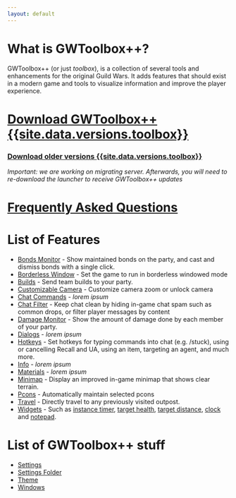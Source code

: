```yaml
---
layout: default
---
```


# [](#what-is-gwtoolbox++)What is GWToolbox++?
GWToolbox++ (or just *toolbox*), is a collection of several tools and enhancements for the original Guild Wars. It adds features that should exist in a modern game and tools to visualize information and improve the player experience.

# [](#download-gwtoolbox++)[Download GWToolbox++ {{site.data.versions.toolbox}}](http://github.com/HasKha/GWToolboxpp/releases/download/2.0-launcher/GWToolbox.exe)

### [](#download-gwtoolbox++)[Download older versions {{site.data.versions.toolbox}}](version-history)

_Important: we are working on migrating server. Afterwards, you will need to re-download the launcher to receive GWToolbox++ updates_

# [Frequently Asked Questions](faq)

# [](#list-of-features)List of Features

* [Bonds Monitor](bonds) - Show maintained bonds on the party, and cast and dismiss bonds with a single click.
* [Borderless Window](borderless) - Set the game to run in borderless windowed mode
* [Builds](builds) - Send team builds to your party.
* [Customizable Camera](camera) - Customize camera zoom or unlock camera
* [Chat Commands](chat-commands) - _lorem ipsum_
* [Chat Filter](chat-filter) - Keep chat clean by hiding in-game chat spam such as common drops, or filter player messages by content
* [Damage Monitor](damage) - Show the amount of damage done by each member of your party.
* [Dialogs](dialogs) - _lorem ipsum_
* [Hotkeys](hotkeys) - Set hotkeys for typing commands into chat (e.g. /stuck), using or cancelling Recall and UA, using an item, targeting an agent, and much more.
* [Info](info) - _lorem ipsum_
* [Materials](materials) - _lorem ipsum_
* [Minimap](minimap) - Display an improved in-game minimap that shows clear terrain.
* [Pcons](pcons) - Automatically maintain selected pcons
* [Travel](travel) - Directly travel to any previously visited outpost.
* [Widgets](widgets) - Such as [instance timer](timer), [target health](health), [target distance](distance), [clock](clock) and [notepad](notepad).

# [](#list-of-features)List of GWToolbox++ stuff

* [Settings](settings)
* [Settings Folder](settings-folder)
* [Theme](theme)
* [Windows](windows)
